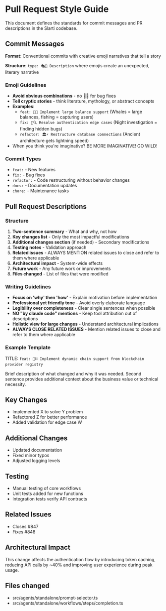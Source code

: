 # Pull Request Style Guide

This document defines the standards for commit messages and PR descriptions in the Slarti codebase.

## Commit Messages

**Format**: Conventional commits with creative emoji narratives that tell a story

**Structure**: `type: 🎭🌟 Description` where emojis create an unexpected, literary narrative

### Emoji Guidelines

- **Avoid obvious combinations** - no 🐛🔧 for bug fixes
- **Tell cryptic stories** - think literature, mythology, or abstract concepts
- **Examples**:
  - `feat: 🐋🎣 Implement large balance support` (Whales = large balances, fishing = capturing users)
  - `fix: 🌙🔍 Resolve authentication edge cases` (Night investigation = finding hidden bugs)
  - `refactor: 🏛️⚡ Restructure database connections` (Ancient architecture gets lightning speed)
- When you think you're imaginative? BE MORE IMAGINATIVE! GO WILD!

### Commit Types
- `feat:` - New features
- `fix:` - Bug fixes  
- `refactor:` - Code restructuring without behavior changes
- `docs:` - Documentation updates
- `chore:` - Maintenance tasks

## Pull Request Descriptions

### Structure

1. **Two-sentence summary** - What and why, not how
2. **Key changes list** - Only the most impactful modifications
3. **Additional changes section** (if needed) - Secondary modifications
4. **Testing notes** - Validation approach
5. **Related issues** - ALWAYS MENTION related issues to close and refer to them where applicable
6. **Architectural impact** - System-wide effects
7. **Future work** - Any future work or improvements
8. **Files changed** - List of files that were modified

### Writing Guidelines

- **Focus on 'why' then 'how'** - Explain motivation before implementation
- **Professional yet friendly tone** - Avoid overly elaborate language
- **Legibility over completeness** - Clear single sentences when possible
- **NO "by claude code" mentions** - Keep tool attribution out of descriptions
- **Holistic view for large changes** - Understand architectural implications
- **ALWAYS CLOSE RELATED ISSUES** - Mention related issues to close and refer to them where applicable

### Example Template

TITLE: 
`feat: 🧙⛓️ Implement dynamic chain support from blockchain provider registry`

Brief description of what changed and why it was needed. Second sentence provides additional context about the business value or technical necessity.

## Key Changes
- Implemented X to solve Y problem
- Refactored Z for better performance  
- Added validation for edge case W

## Additional Changes
- Updated documentation
- Fixed minor typos
- Adjusted logging levels

## Testing
- Manual testing of core workflows
- Unit tests added for new functions
- Integration tests verify API contracts

## Related Issues
- Closes #847
- Fixes #848

## Architectural Impact
This change affects the authentication flow by introducing token caching, reducing API calls by ~40% and improving user experience during peak usage.

## Files changed
- src/agents/standalone/prompt-selector.ts
- src/agents/standalone/workflows/steps/completion.ts